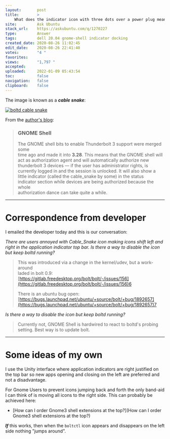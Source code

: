 ```yaml
---
layout:       post
title:        >
    What does the indicator icon with three dots over a power plug mean in Ubuntu 20.04?
site:         Ask Ubuntu
stack_url:    https://askubuntu.com/q/1270227
type:         Answer
tags:         dell 20.04 gnome-shell indicator docking
created_date: 2020-08-26 11:02:45
edit_date:    2020-08-26 22:41:40
votes:        "4 "
favorites:    
views:        "1,797 "
accepted:     
uploaded:     2022-01-09 05:43:54
toc:          false
navigation:   false
clipboard:    false
---
```


The image is known as a ***cable snake***:

[![boltd cable snake][1]][1]

From the [author's blog][2]:

> ### GNOME Shell  
>   
> The GNOME shell bits to enable Thunderbolt 3 support were merged some  
> time ago and made it into **3.28**. This means that the GNOME shell will  
> act as authorization agent and will automatically authorize new  
> thunderbolt 3 devices — if the user has administrator rights, is  
> currently logged in and the session is unlocked. It will also show a  
> little indicator (called the cable_snake by some) in the status  
> indicator section while devices are being authorized because the whole  
> authorization dance can take quite a while.  


----------


# Correspondence from developer

I emailed the developer today and this is our conversation:

*There are users annoyed with Cable_Snake icon making icons shift left and right in the application indicator top bar. Is there a way to disable the icon but keep boltd running?*

> This was introduced via a change in the kernel/udev, but a work-around  
> laded in bolt 0.9:  
> [https://gitlab.freedesktop.org/bolt/bolt/-/issues/156](https://gitlab.freedesktop.org/bolt/bolt/-/issues/156)6  
>   
> There is an ubuntu bug open:  
> [https://bugs.launchpad.net/ubuntu/+source/bolt/+bug/1892657](https://bugs.launchpad.net/ubuntu/+source/bolt/+bug/1892657)7  


*Is there a way to disable the icon but keep boltd running?*

> Currently not, GNOME Shell is hardwired to react to boltd's probing  
> setting. Best way is to update bolt.  


----------


# Some ideas of my own

I use the Unity interface where application indicators are right justified on the top bar so new apps opening and closing on the left are preferred and not a disadvantage.

For Gnome Users to prevent icons jumping back and forth the only band-aid I can think of is moving all icons to the right side. This can probably be achieved here:

- [How can I order Gnome3 shell extensions at the top?](How can I order Gnome3 shell extensions at the top?)

***If*** this works, then when the `boltctl` icon appears and disappears on the left side nothing "jumps around".

  [1]: https://i.stack.imgur.com/FLXQK.png
  [2]: https://christian.kellner.me/

